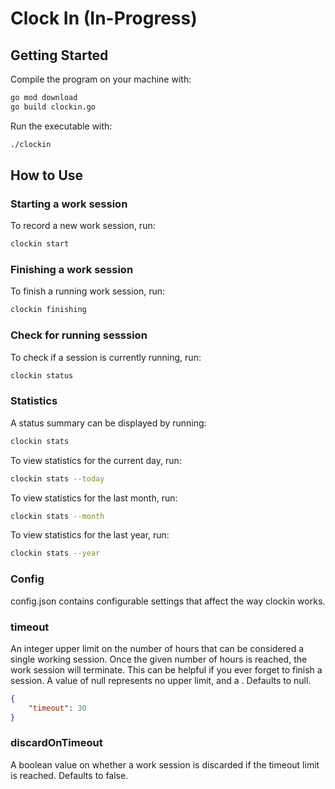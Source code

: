 # Clock In (In-Progress)

## Getting Started

Compile the program on your machine with:

```bash
go mod download
go build clockin.go
```

Run the executable with:

```bash
./clockin
```

## How to Use

### Starting a work session

To record a new work session, run:

```bash
clockin start
```

### Finishing a work session

To finish a running work session, run:

```bash
clockin finishing
```

### Check for running sesssion

To check if a session is currently running, run:

```bash
clockin status
```

### Statistics

A status summary can be displayed by running:

```bash
clockin stats
```

To view statistics for the current day, run:

```bash
clockin stats --today
```

To view statistics for the last month, run:

```bash
clockin stats --month
```

To view statistics for the last year, run:

```bash
clockin stats --year
```

### Config

config.json contains configurable settings that affect the way clockin works.

### timeout

An integer upper limit on the number of hours that can be considered a single working session. Once the given number of hours is reached, the work session will terminate. This can be helpful if you ever forget to finish a session. A value of null represents no upper limit, and a . Defaults to null.

```json
{
    "timeout": 30
}
```

### discardOnTimeout

A boolean value on whether a work session is discarded if the timeout limit is reached. Defaults to false.
